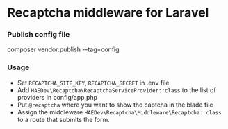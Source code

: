 # Recaptcha middleware for Laravel

### Publish config file
composer vendor:publish --tag=config

### Usage
- Set `RECAPTCHA_SITE_KEY`, `RECAPTCHA_SECRET` in .env file
- Add `HAEDev\Recaptcha\RecaptchaServiceProvider::class` to the list of providers in config/app.php
- Put `@recaptcha` where you want to show the captcha in the blade file
- Assign the middleware `HAEDev\Recaptcha\Middleware\Recaptcha::class` to a route that submits the form.
